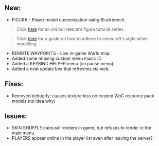 ## New:
+ FIGURA - Player model customization using Blockbench.
> Click [here](https://www.youtube.com/watch?v=TKB0q0SmCBo&list=PLNz7v2g2SFA8lOQUDS4z4-gIDLi_dWAhl) for an old but relevant figura tutorial series.

> Click [here](https://www.blockbench.net/wiki/guides/minecraft-style-guide/) for a guide on how to adhere to minecraft's style when modelling.
+ REMOTE WAYPOINTS - Live In-game World map.
+ Added some relaxing custom menu music  :D
+ Added a KEYBIND HELPER menu (on pause menu).
+ Added a neat update box that refreshes via web.

## Fixes:
+ Removed debugify; causes texture loss on custom WoC resource pack models (no idea why)

## Issues:
- SKIN SHUFFLE carousel renders in game, but refuses to render in the main menu.
- PLAYERS appear online in the player list even after leaving the server?
